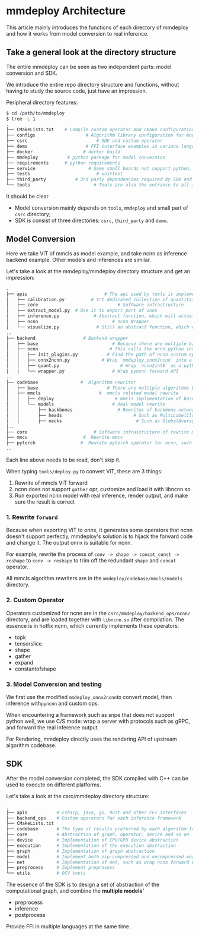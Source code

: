 # mmdeploy Architecture

This article mainly introduces the functions of each directory of mmdeploy and how it works from model conversion to real inference.

## Take a general look at the directory structure

The entire mmdeploy can be seen as two independent parts: model conversion and SDK.

We introduce the entire repo directory structure and functions, without having to study the source code, just have an impression.

Peripheral directory features:

```bash
$ cd /path/to/mmdeploy
$ tree -L 1
.
├── CMakeLists.txt    # Compile custom operator and cmake configuration of SDK
├── configs                   # Algorithm library configuration for model conversion
├── csrc                          # SDK and custom operator
├── demo                      # FFI interface examples in various languages, such as csharp, java, python, etc.
├── docker                   # docker build
├── mmdeploy           # python package for model conversion
├── requirements      # python requirements
├── service                    # Some small boards not support python, we use C/S mode for model conversion, here is server code
├── tests                         # unittest
├── third_party           # 3rd party dependencies required by SDK and FFI
└── tools                        # Tools are also the entrance to all functions, such as onnx2xx.py, profiler.py, test.py, etc.
```

It should be clear

- Model conversion mainly depends on `tools`, `mmdeploy` and small part of `csrc` directory;
- SDK is consist of three directories: `csrc`, `third_party` and `demo`.

## Model Conversion

Here we take ViT of mmcls as model example, and take ncnn as inference backend example. Other models and inferences are similar.

Let's take a look at the mmdeploy/mmdeploy directory structure and get an impression:

```bash
.
├── apis                             # The api used by tools is implemented here, such as onnx2ncnn.py
│   ├── calibration.py          # trt dedicated collection of quantitative data
│   ├── core                              # Software infrastructure
│   ├── extract_model.py  # Use it to export part of onnx
│   ├── inference.py             # Abstract function, which will actually call torch/ncnn specific inference
│   ├── ncnn                            # ncnn Wrapper
│   └── visualize.py              # Still an abstract function, which will actually call torch/ncnn specific inference and visualize
..
├── backend                  # Backend wrapper
│   ├── base                            # Because there are multiple backends, there must be an OO design for the base class
│   ├── ncnn                           # This calls the ncnn python interface for model conversion
│   │   ├── init_plugins.py           # Find the path of ncnn custom operators and ncnn tools
│   │   ├── onnx2ncnn.py            # Wrap `mmdeploy_onnx2ncnn` into a python interface
│   │   ├── quant.py                       # Wrap `ncnn2int8` as a python interface
│   │   └── wrapper.py                  # Wrap pyncnn forward API
..
├── codebase                #  Algorithm rewriter
│   ├── base                          # There are multiple algorithms here that we need a bit of OO design
│   ├── mmcls                      #  mmcls related model rewrite
│   │   ├── deploy                       # mmcls implementation of base abstract task/model/codebase
│   │   └── models                      # Real model rewrite
│   │       ├── backbones                 # Rewrites of backbone network parts, such as multiheadattention
│   │       ├── heads                           # Such as MultiLabelClsHead
│   │       ├── necks                            # Such as GlobalAveragePooling
│..
├── core                         # Software infrastructure of rewrite mechanism
├── mmcv                     #  Rewrite mmcv
├── pytorch                 #  Rewrite pytorch operator for ncnn, such as Gemm
..
```

Each line above needs to be read, don't skip it.

When typing `tools/deploy.py` to convert ViT, these are 3 things:

1. Rewrite of mmcls ViT forward
2. ncnn does not support `gather` opr, customize and load it with libncnn.so
3. Run exported ncnn model with real inference, render output, and make sure the result is correct

### 1. Rewrite `forward`

Because when exporting ViT to onnx, it generates some operators that ncnn doesn't support perfectly, mmdeploy's solution is to hijack the forward code and change it. The output onnx is suitable for ncnn.

For example, rewrite the process of `conv -> shape -> concat_const -> reshape` to `conv -> reshape` to trim off the redundant `shape` and `concat` operator.

All mmcls algorithm rewriters are in the `mmdeploy/codebase/mmcls/models` directory.

### 2. Custom Operator

Operators customized for ncnn are in the `csrc/mmdeploy/backend_ops/ncnn/` directory, and are loaded together with `libncnn.so` after compilation. The essence is in hotfix ncnn, which currently implements these operators:

- topk
- tensorslice
- shape
- gather
- expand
- constantofshape

### 3. Model Conversion and testing

We first use the modified `mmdeploy_onnx2ncnn`to convert model, then inference with`pyncnn` and custom ops.

When encountering a framework such as snpe that does not support python well, we use C/S mode: wrap a server with protocols such as gRPC, and forward the real inference output.

For Rendering, mmdeploy directly uses the rendering API of upstream algorithm codebase.

## SDK

After the model conversion completed, the SDK compiled with C++ can be used to execute on different platforms.

Let's take a look at the csrc/mmdeploy directory structure:

```bash
.
├── apis           # csharp, java, go, Rust and other FFI interfaces
├── backend_ops    # Custom operators for each inference framework
├── CMakeLists.txt
├── codebase       # The type of results preferred by each algorithm framework, such as multi-use bbox for detection task
├── core           # Abstraction of graph, operator, device and so on
├── device         # Implementation of CPU/GPU device abstraction
├── execution      # Implementation of the execution abstraction
├── graph          # Implementation of graph abstraction
├── model          # Implement both zip-compressed and uncompressed work directory
├── net            # Implementation of net, such as wrap ncnn forward C API
├── preprocess     # Implement preprocess
└── utils          # OCV tools
```

The essence of the SDK is to design a set of abstraction of the computational graph, and combine the **multiple models'**

- preprocess
- inference
- postprocess

Provide FFI in multiple languages at the same time.
